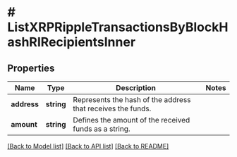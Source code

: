 # # ListXRPRippleTransactionsByBlockHashRIRecipientsInner

## Properties

Name | Type | Description | Notes
------------ | ------------- | ------------- | -------------
**address** | **string** | Represents the hash of the address that receives the funds. |
**amount** | **string** | Defines the amount of the received funds as a string. |

[[Back to Model list]](../../README.md#models) [[Back to API list]](../../README.md#endpoints) [[Back to README]](../../README.md)
